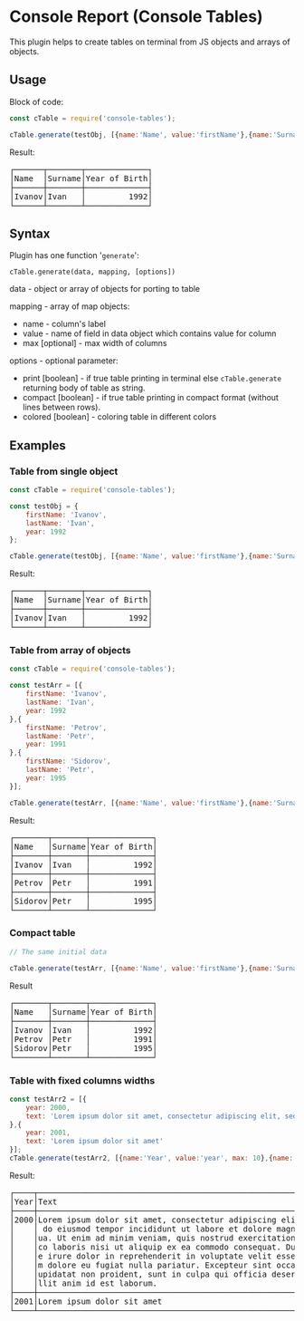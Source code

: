 # Console Report (Console Tables)

This plugin helps to create tables on terminal from JS objects and arrays of objects.

## Usage

Block of code:
```js
const cTable = require('console-tables');

cTable.generate(testObj, [{name:'Name', value:'firstName'},{name:'Surname', value:'lastName'},{name:'Year of Birth', value:'year'}], {print:true});
```
Result:

<pre>
┌──────┬───────┬─────────────┐
│Name  │Surname│Year of Birth│
├──────┼───────┼─────────────┤
│Ivanov│Ivan   │         1992│
└──────┴───────┴─────────────┘
</pre>


## Syntax

Plugin has one function '`generate`':

`cTable.generate(data, mapping, [options])`

data - object or array of objects for porting to table

mapping - array of map objects:
* name - column's label
* value - name of field in data object which contains value for column
* max [optional] - max width of columns

options - optional parameter:
* print [boolean] - if true table printing in terminal else `cTable.generate` returning body of table as string.
* compact [boolean] - if true table printing in compact format (without lines between rows).
* colored [boolean] - coloring table in different colors

## Examples

### Table from single object
```js
const cTable = require('console-tables');

const testObj = {
    firstName: 'Ivanov',
    lastName: 'Ivan',
    year: 1992
};

cTable.generate(testObj, [{name:'Name', value:'firstName'},{name:'Surname', value:'lastName'},{name:'Year of Birth', value:'year'}], {print:true});
```
Result:
<pre>
┌──────┬───────┬─────────────┐
│Name  │Surname│Year of Birth│
├──────┼───────┼─────────────┤
│Ivanov│Ivan   │         1992│
└──────┴───────┴─────────────┘
</pre>

### Table from array of objects
```js
const cTable = require('console-tables');

const testArr = [{
    firstName: 'Ivanov',
    lastName: 'Ivan',
    year: 1992
},{
    firstName: 'Petrov',
    lastName: 'Petr',
    year: 1991
},{
    firstName: 'Sidorov',
    lastName: 'Petr',
    year: 1995
}];

cTable.generate(testArr, [{name:'Name', value:'firstName'},{name:'Surname', value:'lastName'},{name:'Year of Birth', value:'year'}], {print:true});
```
Result:
<pre>
┌───────┬───────┬─────────────┐
│Name   │Surname│Year of Birth│
├───────┼───────┼─────────────┤
│Ivanov │Ivan   │         1992│
├───────┼───────┼─────────────┤
│Petrov │Petr   │         1991│
├───────┼───────┼─────────────┤
│Sidorov│Petr   │         1995│
└───────┴───────┴─────────────┘
</pre>

### Compact table
```js
// The same initial data

cTable.generate(testArr, [{name:'Name', value:'firstName'},{name:'Surname', value:'lastName'},{name:'Year of Birth', value:'year'}], {print:true,compact:true});
```
Result
<pre>
┌───────┬───────┬─────────────┐
│Name   │Surname│Year of Birth│
├───────┼───────┼─────────────┤
│Ivanov │Ivan   │         1992│
│Petrov │Petr   │         1991│
│Sidorov│Petr   │         1995│
└───────┴───────┴─────────────┘
</pre>

### Table with fixed columns widths

```js
const testArr2 = [{
    year: 2000,
    text: 'Lorem ipsum dolor sit amet, consectetur adipiscing elit, sed do eiusmod tempor incididunt ut labore et dolore magna aliqua. Ut enim ad minim veniam, quis nostrud exercitation ullamco laboris nisi ut aliquip ex ea commodo consequat. Duis aute irure dolor in reprehenderit in voluptate velit esse cillum dolore eu fugiat nulla pariatur. Excepteur sint occaecat cupidatat non proident, sunt in culpa qui officia deserunt mollit anim id est laborum.'
},{
    year: 2001,
    text: 'Lorem ipsum dolor sit amet'
}];
cTable.generate(testArr2, [{name:'Year', value:'year', max: 10},{name:'Text', value:'text', max: 60}], {print:true, colored:true});
```
Result:
<pre>
┌────┬────────────────────────────────────────────────────────────┐
│Year│Text                                                        │
├────┼────────────────────────────────────────────────────────────┤
│2000│Lorem ipsum dolor sit amet, consectetur adipiscing elit, sed│
│    │ do eiusmod tempor incididunt ut labore et dolore magna aliq│
│    │ua. Ut enim ad minim veniam, quis nostrud exercitation ullam│
│    │co laboris nisi ut aliquip ex ea commodo consequat. Duis aut│
│    │e irure dolor in reprehenderit in voluptate velit esse cillu│
│    │m dolore eu fugiat nulla pariatur. Excepteur sint occaecat c│
│    │upidatat non proident, sunt in culpa qui officia deserunt mo│
│    │llit anim id est laborum.                                   │
├────┼────────────────────────────────────────────────────────────┤
│2001│Lorem ipsum dolor sit amet                                  │
└────┴────────────────────────────────────────────────────────────┘
</pre>